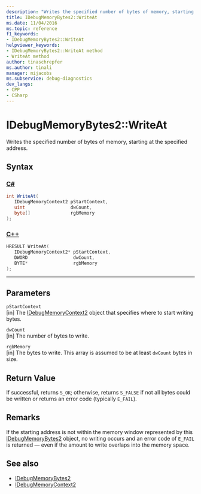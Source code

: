 ```yaml
---
description: "Writes the specified number of bytes of memory, starting at the specified address."
title: IDebugMemoryBytes2::WriteAt
ms.date: 11/04/2016
ms.topic: reference
f1_keywords:
- IDebugMemoryBytes2::WriteAt
helpviewer_keywords:
- IDebugMemoryBytes2::WriteAt method
- WriteAt method
author: tinaschrepfer
ms.author: tinali
manager: mijacobs
ms.subservice: debug-diagnostics
dev_langs:
- CPP
- CSharp
---
```

# IDebugMemoryBytes2::WriteAt

Writes the specified number of bytes of memory, starting at the specified address.

## Syntax

### [C#](#tab/csharp)
```csharp
int WriteAt(
   IDebugMemoryContext2 pStartContext,
   uint                 dwCount,
   byte[]               rgbMemory
);
```
### [C++](#tab/cpp)
```cpp
HRESULT WriteAt( 
   IDebugMemoryContext2* pStartContext,
   DWORD                 dwCount,
   BYTE*                 rgbMemory
);
```
---

## Parameters
`pStartContext`\
[in] The [IDebugMemoryContext2](../../../extensibility/debugger/reference/idebugmemorycontext2.md) object that specifies where to start writing bytes.

`dwCount`\
[in] The number of bytes to write.

`rgbMemory`\
[in] The bytes to write. This array is assumed to be at least `dwCount` bytes in size.

## Return Value
 If successful, returns `S_OK`; otherwise, returns `S_FALSE` if not all bytes could be written or returns an error code (typically `E_FAIL`).

## Remarks
 If the starting address is not within the memory window represented by this [IDebugMemoryBytes2](../../../extensibility/debugger/reference/idebugmemorybytes2.md) object, no writing occurs and an error code of `E_FAIL` is returned — even if the amount to write overlaps into the memory space.

## See also
- [IDebugMemoryBytes2](../../../extensibility/debugger/reference/idebugmemorybytes2.md)
- [IDebugMemoryContext2](../../../extensibility/debugger/reference/idebugmemorycontext2.md)
